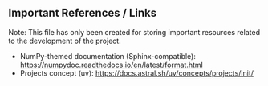 ## Important References / Links
Note: This file has only been created for storing important resources related to the development of the project.

- NumPy-themed documentation (Sphinx-compatible): https://numpydoc.readthedocs.io/en/latest/format.html
- Projects concept (uv): https://docs.astral.sh/uv/concepts/projects/init/
